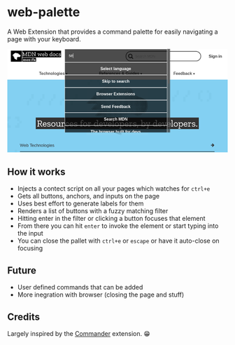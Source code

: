 # web-palette
A Web Extension that provides a command palette for easily navigating a page with your keyboard.

![Screenshot of extension in action](Screenshot.png)

## How it works

- Injects a contect script on all your pages which watches for `ctrl+e`
- Gets all buttons, anchors, and inputs on the page
- Uses best effort to generate labels for them
- Renders a list of buttons with a fuzzy matching filter
- Hitting enter in the filter or clicking a button focuses that element
- From there you can hit `enter` to invoke the element or start typing into the input
- You can close the pallet with `ctrl+e` or `escape` or have it auto-close on focusing

## Future

- User defined commands that can be added
- More inegration with browser (closing the page and stuff)

## Credits

Largely inspired by the [Commander](https://github.com/robingzk/mchacks2018) extension. 😁
